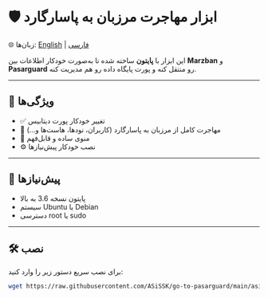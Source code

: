 
# 🛡️ ابزار مهاجرت مرزبان به پاسارگارد

🌐 زبان‌ها: [English](README.md) | [فارسی](README.fa.md)

این ابزار با **پایتون** ساخته شده تا به‌صورت خودکار اطلاعات بین **Marzban** و **Pasarguard** رو منتقل کنه و پورت پایگاه داده رو هم مدیریت کنه.

---

## 🚀 ویژگی‌ها
- ✅ تغییر خودکار پورت دیتابیس  
- 🔄 مهاجرت کامل از مرزبان به پاسارگارد (کاربران، نودها، هاست‌ها و...)  
- 🧭 منوی ساده و قابل‌فهم  
- ⚙️ نصب خودکار پیش‌نیازها  

---

## 🧩 پیش‌نیازها
- پایتون نسخه 3.6 به بالا  
- سیستم Ubuntu یا Debian  
- دسترسی root یا sudo  

---

## 🛠️ نصب
برای نصب سریع دستور زیر را وارد کنید:
```bash
wget https://raw.githubusercontent.com/ASiSSK/go-to-pasarguard/main/asisskpg.sh && bash asisskpg.sh
